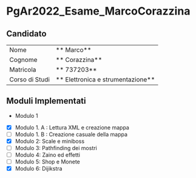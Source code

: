 # PgAr2022_Esame_MarcoCorazzina
## Candidato

| | |
| -------------- | --------------- |
| Nome | ** Marco** |
| Cognome | ** Corazzina** |
| Matricola | ** 737203** |
| Corso di Studi | ** Elettronica e strumentazione** |

## Moduli Implementati

 - Modulo 1
 - [X] Modulo 1. A : Lettura XML e creazione mappa
 - [ ] Modulo 1. B : Creazione casuale della mappa
 - [X] Modulo 2: Scale e miniboss
 - [ ] Modulo 3: Pathfinding dei mostri
 - [ ] Modulo 4: Zaino ed effetti
 - [ ] Modulo 5: Shop e Monete
 - [X] Modulo 6: Dijikstra

